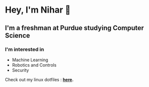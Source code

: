 # Hey, I'm Nihar 👋

## I'm a freshman at Purdue studying Computer Science

### I'm interested in
- Machine Learning
- Robotics and Controls
- Security

Check out my linux dotfiles : **[here](https://github.com/NiharKod/dots).**

